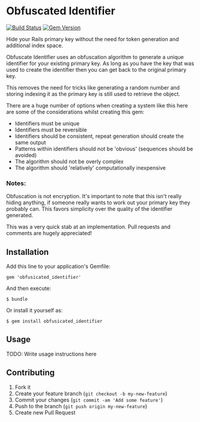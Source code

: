 # Obfuscated Identifier

[![Build Status](https://travis-ci.org/scsmith/obfuscated_identifier.svg?branch=master)](https://travis-ci.org/scsmith/obfuscated_identifier)
[![Gem Version](https://badge.fury.io/rb/obfuscated_identifier.svg)](https://badge.fury.io/rb/obfuscated_identifier)

Hide your Rails primary key without the need for token generation and additional index space.

Obfuscate Identifier uses an obfuscation algorithm to generate a unique identifier for your
existing primary key. As long as you have the key that was used to create the identifier then you
can get back to the original primary key.

This removes the need for tricks like generating a random number and storing indexing it as the
primary key is still used to retrieve the object.

There are a huge number of options when creating a system like this here are some of the
considerations whilst creating this gem:

  * Identifiers must be unique
  * Identifiers must be reversible
  * Identifiers should be consistent, repeat generation should create the same output
  * Patterns within identifiers should not be 'obvious' (sequences should be avoided)
  * The algorithm should not be overly complex
  * The algorithm should 'relatively' computationally inexpensive

### Notes:

Obfuscation is not encryption. It's important to note that this isn't really hiding anything,
if someone really wants to work out your primary key they probably can. This favors simplicity over
the quality of the identifier generated.

This was a very quick stab at an implementation. Pull requests and comments are hugely appreciated!

## Installation

Add this line to your application's Gemfile:

    gem 'obfusicated_identifier'

And then execute:

    $ bundle

Or install it yourself as:

    $ gem install obfusicated_identifier

## Usage

TODO: Write usage instructions here

## Contributing

1. Fork it
2. Create your feature branch (`git checkout -b my-new-feature`)
3. Commit your changes (`git commit -am 'Add some feature'`)
4. Push to the branch (`git push origin my-new-feature`)
5. Create new Pull Request
